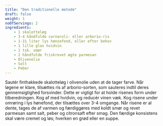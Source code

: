 ```yaml
---
title: "Den traditionelle metode"
draft: false
weight: 1
noOfServings: 2
ingredients:
	- 1 skalotteløg
	- 3-4 håndfulde carnaroli- eller arborio-ris
	- 1-1¼ liter lys hønsefond, eller efter behov
	- 1 lille glas hvidvin
	- 1 tsk. smør
	- 2 håndfulde friskrevet ægte parmesan
	- Olivenolie
	- Salt
	- Peber
---
```


Sautér finthakkede skalotteløg i olivenolie uden at de tager farve. Når
løgene er klare, tilsættes ris af arborio-sorten, som sauteres indtil
deres gennemsigtighed forsvinder. Dette er vigtigt for at holde risenes
form under tilberedningen. Kog af med hvidvin, og reducér vinen væk. Kog
risene under omrøring i lys hønefond, der tilsættes over 3-4 omgange.
Når risene er al dente, tages de af varmen og færdiggøres med koldt smør
og revet parmesan samt salt, peber og citronsaft efter smag. Den færdige
konsistens skal være cremet og løs; hverken en grød eller en suppe.


